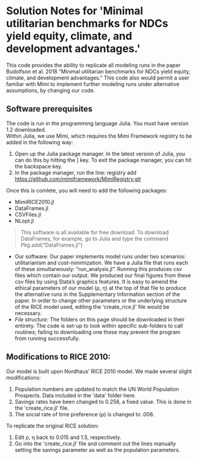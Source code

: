 # Solution Notes for 'Minimal utilitarian benchmarks for NDCs yield equity, climate, and development advantages.'

This code provides the ability to replicate all modeling runs in the paper Budolfson et al. 2018 “Minimal utilitarian benchmarks for NDCs yield equity, climate, and development advantages.”  This code also would permit a user familiar with Mimi to implement further modeling runs under alternative assumptions, by changing our code. 
## Software prerequisites
The code is run in the programming language Julia. You must have version 1.2 downloaded.  
Within Julia, we use Mimi, which requires the Mimi Framework registry to be added in the following way:
1. Open up the Julia package manager. In the latest version of Julia, you can do this by hitting the ] key. To exit the package manager, you can hit the backspace key.
2. In the package manager, run the line: registry add https://github.com/mimiframework/MimiRegistry.git

Once this is comlete, you will need to add the following packages:
-	MimiRICE2010.jl
-	DataFrames.jl
-	CSVFiles.jl
-	NLopt.jl
> This software is all available for free download.  To download DataFrames, for example, go to Julia and type the command Pkg.add(“DataFrames.jl”)
- Our software:
Our paper implements model runs under two scenarios: utilitarianism and cost-minimization.  We have a Julia file that runs each of these simultaneously: “run_analysis.jl”. Running this produces csv files which contain our output.  We produced our final figures from these csv files by using Stata’s graphics features. It is easy to amend the ethical parameters of our model (ρ, η) at the top of that file to produce the alternative runs in the Supplementary Information section of the paper. In order to change other parameters or the underlying structure of the RICE model used, editing the 'create_rice.jl' file would be necessary. 
- *File structure:*  The folders on this page should be downloaded in their entirety. The code is set-up to look within specific sub-folders to call routines; failing to downloading one these may prevent the program from running successfully.
## Modifications to RICE 2010:
Our model is built upon Nordhaus’ RICE 2010 model.  We made several slight modifications:
1.	Population numbers are updated to match the UN World Population Prospects. Data included in the 'data' folder here. 
2.	Savings rates have been changed to 0.258, a fixed value. This is done in the 'create_rice.jl' file.
3.	The social rate of time preference (ρ) is changed to .008. 

To replicate the original RICE solution:
1. Edit ρ, η back to 0.015 and 1.5, respectively.
2. Go into the 'create_rice.jl' file and comment out the lines manually setting the savings parameter as well as the population parameters.



